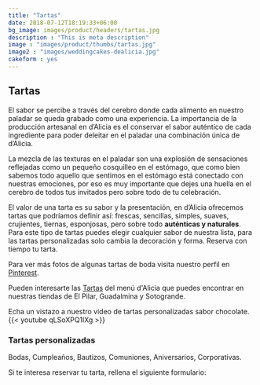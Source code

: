 ```yaml
---
title: "Tartas"
date: 2018-07-12T18:19:33+06:00
bg_image: images/product/headers/tartas.jpg
description : "This is meta description"
image : "images/product/thumbs/tartas.jpg"
image2 : "images/weddingcakes-dealicia.jpg"
cakeform : yes
---
```


## Tartas

El sabor se percibe a través del cerebro donde cada alimento en nuestro paladar se queda grabado como una experiencia. La importancia de la  producción artesanal en d’Alicia es el conservar el sabor auténtico de cada ingrediente para poder deleitar en el paladar una combinación única de d’Alicia.

La mezcla de las texturas en el paladar son una explosión de sensaciones reflejadas como un pequeño cosquilleo en el estómago, que como bien sabemos todo aquello que sentimos en el estómago está conectado con nuestras emociones, por eso es muy importante que dejes una huella en el cerebro de todos tus invitados pero sobre todo de tu celebración.

El valor de una tarta es su sabor y la presentación, en d’Alicia ofrecemos tartas que podríamos definir así: frescas, sencillas, simples, suaves, crujientes, tiernas, esponjosas, pero sobre todo **auténticas y naturales**.
Para este tipo de tartas puedes elegir cualquier sabor de nuestra lista, para las tartas personalizadas  solo cambia la decoración y forma.  Reserva con tiempo tu tarta.

Para ver más fotos de algunas tartas de boda visita nuestro perfil en [Pinterest](https://www.pinterest.es/dealicia_cafe/tartas-bodas/ "Pinterest").

Pueden interesarte las [Tartas](/blog/catalogo-tartas) del menú d'Alicia que puedes encontrar en nuestras tiendas de El Pilar, Guadalmina y Sotogrande.

Echa un vistazo a nuestro video de tartas personalizadas sabor chocolate. {{< youtube qLSoXPQ1lXg >}}

### Tartas personalizadas

Bodas, Cumpleaños, Bautizos, Comuniones, Aniversarios, Corporativas.

Si te interesa reservar tu tarta, rellena el siguiente formulario:
